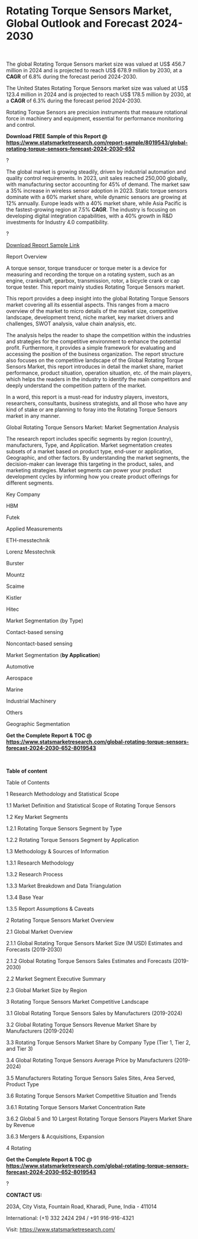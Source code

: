 <h1>Rotating Torque Sensors Market, Global Outlook and Forecast 2024-2030</h1><br/><p>The global Rotating Torque Sensors market size was valued at US$ 456.7 million in 2024 and is projected to reach US$ 678.9 million by 2030, at a <strong>CAGR</strong> of 6.8% during the forecast period 2024-2030.</p>
 
 
 
 <p>The United States Rotating Torque Sensors market size was valued at US$ 123.4 million in 2024 and is projected to reach US$ 178.5 million by 2030, at a <strong>CAGR</strong> of 6.3% during the forecast period 2024-2030.</p>
 
 
 
 <p>Rotating Torque Sensors are precision instruments that measure rotational force in machinery and equipment, essential for performance monitoring and control.</p>
 
 
 
 <div><b>Download FREE Sample of this Report @ <a href="https://www.statsmarketresearch.com/download-free-sample/8019543/global-rotating-torque-sensors-forecast-2024-2030-652">https://www.statsmarketresearch.com/report-sample/8019543/global-rotating-torque-sensors-forecast-2024-2030-652</a></b></div>
 
 
 
 <p>? </p>
 
 
 
 <p>The global market is growing steadily, driven by industrial automation and quality control requirements. In 2023, unit sales reached 250,000 globally, with manufacturing sector accounting for 45% of demand. The market saw a 35% increase in wireless sensor adoption in 2023. Static torque sensors dominate with a 60% market share, while dynamic sensors are growing at 12% annually. Europe leads with a 40% market share, while Asia Pacific is the fastest-growing region at 7.5% <strong>CAGR</strong>. The industry is focusing on developing digital integration capabilities, with a 40% growth in R&D investments for Industry 4.0 compatibility.</p>
 
 
 
 <p>? </p>
 
 
 
 <p><a href="https://www.statsmarketresearch.com/download-free-sample/8019543/global-rotating-torque-sensors-forecast-2024-2030-652">Download Report Sample Link</a></p>
 
 
 
 <p>Report Overview</p>
 
 
 
 <p>A torque sensor, torque transducer or torque meter is a device for measuring and recording the torque on a rotating system, such as an engine, crankshaft, gearbox, transmission, rotor, a bicycle crank or cap torque tester. This report mainly studies Rotating Torque Sensors market.</p>
 
 
 
 <p>This report provides a deep insight into the global Rotating Torque Sensors market covering all its essential aspects. This ranges from a macro overview of the market to micro details of the market size, competitive landscape, development trend, niche market, key market drivers and challenges, SWOT analysis, value chain analysis, etc.</p>
 
 
 
 <p>The analysis helps the reader to shape the competition within the industries and strategies for the competitive environment to enhance the potential profit. Furthermore, it provides a simple framework for evaluating and accessing the position of the business organization. The report structure also focuses on the competitive landscape of the Global Rotating Torque Sensors Market, this report introduces in detail the market share, market performance, product situation, operation situation, etc. of the main players, which helps the readers in the industry to identify the main competitors and deeply understand the competition pattern of the market.</p>
 
 
 
 <p>In a word, this report is a must-read for industry players, investors, researchers, consultants, business strategists, and all those who have any kind of stake or are planning to foray into the Rotating Torque Sensors market in any manner.</p>
 
 
 
 <p>Global Rotating Torque Sensors Market: Market Segmentation Analysis</p>
 
 
 
 <p>The research report includes specific segments by region (country), manufacturers, Type, and Application. Market segmentation creates subsets of a market based on product type, end-user or application, Geographic, and other factors. By understanding the market segments, the decision-maker can leverage this targeting in the product, sales, and marketing strategies. Market segments can power your product development cycles by informing how you create product offerings for different segments.</p>
 
 
 
 <p>Key Company</p>
 
 
 
 <p>HBM</p>
 
 
 
 <p>Futek</p>
 
 
 
 <p>Applied Measurements</p>
 
 
 
 <p>ETH-messtechnik</p>
 
 
 
 <p>Lorenz Messtechnik</p>
 
 
 
 <p>Burster</p>
 
 
 
 <p>Mountz</p>
 
 
 
 <p>Scaime</p>
 
 
 
 <p>Kistler</p>
 
 
 
 <p>Hitec</p>
 
 
 
 <p>Market Segmentation (by Type)</p>
 
 
 
 <p>Contact-based sensing</p>
 
 
 
 <p>Noncontact-based sensing</p>
 
 
 
 <p>Market Segmentation (<strong>by Application</strong>)</p>
 
 
 
 <p>Automotive</p>
 
 
 
 <p>Aerospace</p>
 
 
 
 <p>Marine</p>
 
 
 
 <p>Industrial Machinery</p>
 
 
 
 <p>Others</p>
 
 
 
 <p>Geographic Segmentation</p>
 
 
 
 <div><b>Get the Complete Report & TOC @ <a href="https://www.statsmarketresearch.com/global-rotating-torque-sensors-forecast-2024-2030-652-8019543">https://www.statsmarketresearch.com/global-rotating-torque-sensors-forecast-2024-2030-652-8019543</a></b></div>
 
 
 
 <p><br />
 
 <b>Table of content</b></p>
 
 
 
 <p>Table of Contents<br />
 
 1 Research Methodology and Statistical Scope<br />
 
 1.1 Market Definition and Statistical Scope of Rotating Torque Sensors<br />
 
 1.2 Key Market Segments<br />
 
 1.2.1 Rotating Torque Sensors Segment by Type<br />
 
 1.2.2 Rotating Torque Sensors Segment by Application<br />
 
 1.3 Methodology & Sources of Information<br />
 
 1.3.1 Research Methodology<br />
 
 1.3.2 Research Process<br />
 
 1.3.3 Market Breakdown and Data Triangulation<br />
 
 1.3.4 Base Year<br />
 
 1.3.5 Report Assumptions & Caveats<br />
 
 2 Rotating Torque Sensors Market Overview<br />
 
 2.1 Global Market Overview<br />
 
 2.1.1 Global Rotating Torque Sensors Market Size (M USD) Estimates and Forecasts (2019-2030)<br />
 
 2.1.2 Global Rotating Torque Sensors Sales Estimates and Forecasts (2019-2030)<br />
 
 2.2 Market Segment Executive Summary<br />
 
 2.3 Global Market Size by Region<br />
 
 3 Rotating Torque Sensors Market Competitive Landscape<br />
 
 3.1 Global Rotating Torque Sensors Sales by Manufacturers (2019-2024)<br />
 
 3.2 Global Rotating Torque Sensors Revenue Market Share by Manufacturers (2019-2024)<br />
 
 3.3 Rotating Torque Sensors Market Share by Company Type (Tier 1, Tier 2, and Tier 3)<br />
 
 3.4 Global Rotating Torque Sensors Average Price by Manufacturers (2019-2024)<br />
 
 3.5 Manufacturers Rotating Torque Sensors Sales Sites, Area Served, Product Type<br />
 
 3.6 Rotating Torque Sensors Market Competitive Situation and Trends<br />
 
 3.6.1 Rotating Torque Sensors Market Concentration Rate<br />
 
 3.6.2 Global 5 and 10 Largest Rotating Torque Sensors Players Market Share by Revenue<br />
 
 3.6.3 Mergers & Acquisitions, Expansion<br />
 
 4 Rotating</p>
 
 
 
 <div><b>Get the Complete Report & TOC @ <a href="https://www.statsmarketresearch.com/global-rotating-torque-sensors-forecast-2024-2030-652-8019543">https://www.statsmarketresearch.com/global-rotating-torque-sensors-forecast-2024-2030-652-8019543</a></b></div>
 
 
 
 <p>? </p>
 
 
 
 <p><b>CONTACT US:</b><br />
 
 203A, City Vista, Fountain Road, Kharadi, Pune, India - 411014<br />
 
 International: (+1) 332 2424 294 / +91 916-916-4321<br />
 
 Visit: <a href="https://www.statsmarketresearch.com/">https://www.statsmarketresearch.com/</a></p>